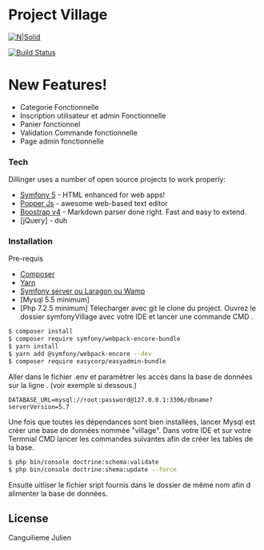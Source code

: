 # Project Village

[![N|Solid](https://cldup.com/dTxpPi9lDf.thumb.png)](https://nodesource.com/products/nsolid)

[![Build Status](https://travis-ci.org/joemccann/dillinger.svg?branch=master)](https://travis-ci.org/joemccann/dillinger)


# New Features!

  - Categorie Fonctionnelle
  - Inscription utilisateur et admin Fonctionnelle 
  - Panier fonctionnel
  - Validation Commande fonctionnelle
  - Page admin fonctionnelle





### Tech

Dillinger uses a number of open source projects to work properly:

* [Symfony 5](https://symfony.com/) - HTML enhanced for web apps!
* [Popper Js](https://popper.js.org/) - awesome web-based text editor
* [Boostrap v4](https://getbootstrap.com/) - Markdown parser done right. Fast and easy to extend.
* [jQuery] - duh



### Installation
Pre-requis
* [Composer](https://getcomposer.org/)
* [Yarn](https://yarnpkg.com/)
* [Symfony server ou Laragon ou Wamp](https://symfony.com/download)
* [Mysql 5.5 minimum]
* [Php 7.2.5 minimum]
Télecharger avec git le clone du project.
Ouvrez le dossier symfonyVillage avec votre IDE et lancer une commande CMD .

```sh
$ composer install
$ composer require symfony/webpack-encore-bundle
$ yarn install
$ yarn add @symfony/webpack-encore --dev
$ composer require easycorp/easyadmin-bundle
```
Aller dans le fichier .env et paramètrer les accés dans la base de données sur la ligne . (voir exemple si dessous.)
```
DATABASE_URL=mysql://root:password@127.0.0.1:3306/dbname?serverVersion=5.7
```
Une fois que toutes les dépendances sont bien installées, lancer Mysql est créer une base de données nommée "village".
Dans votre IDE et sur votre Termnial CMD lancer les commandes suivantes afin de créer les tables de la base.

```sh
$ php bin/console doctrine:schema:validate
$ php bin/console doctrine:shema:update --force
```
Ensuite uitliser le fichier sript fournis dans le dossier de même nom afin d alimenter la base de données.


License
----

Canguilieme Julien 

